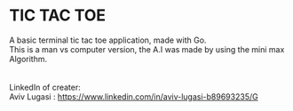 # TIC TAC TOE

A basic terminal tic tac toe application, made with Go.<br>
This is a man vs computer version, the A.I was made by using the mini max Algorithm.<br>
<br>
<br>
LinkedIn of creater:<br>
  Aviv Lugasi : https://www.linkedin.com/in/aviv-lugasi-b89693235/G
